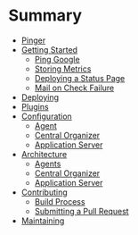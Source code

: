# Summary

- [Pinger](./README.md)
- [Getting Started](./getting-started/README.md)
  - [Ping Google](./getting-started/ping-google.md)
  - [Storing Metrics](./getting-started/storing-metrics.md)
  - [Deploying a Status Page](./getting-started/status-page.md)
  - [Mail on Check Failure](./getting-started/mail-on-failure.md)
- [Deploying]()
- [Plugins]()
- [Configuration]()
  - [Agent]()
  - [Central Organizer]()
  - [Application Server]()
- [Architecture](./architecture/README.md)
  - [Agents]()
  - [Central Organizer]()
  - [Application Server]()
- [Contributing](./contributing/README.md)
  - [Build Process](./contributing/build-process.md)
  - [Submitting a Pull Request](./contributing/pull-request.md)
- [Maintaining]()
